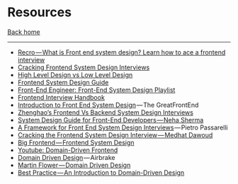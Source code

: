 # Resources
[Back home](/)

<hr/>

- [Recro — What is Front end system design? Learn how to ace a frontend interview](https://www.youtube.com/watch?v=XPNMiWyHBAU)
- [Cracking Frontend System Design Interviews](https://www.youtube.com/watch?v=QemIfzcEeMM)
- [High Level Design vs Low Level Design](https://www.geeksforgeeks.org/difference-between-high-level-design-and-low-level-design/)
- [Frontend System Design Guide](https://plainenglish.io/blog/front-end-system-design-guide-9a11381f5e81)
- [Front-End Engineer: Front-End System Design Playlist](https://www.youtube.com/watch?v=5vyKhm2NTfw&list=PLI9W87-Dqn7j_x6QtR6sUjycJR7nQLBqT)
- [Frontend Interview Handbook](https://www.frontendinterviewhandbook.com/front-end-system-design)
- [Introduction to Front End System Design](https://www.greatfrontend.com/system-design) — The GreatFrontEnd
- [Zhenghao’s Frontend Vs Backend System Design Interviews](https://www.zhenghao.io/posts/system-design-interviews)
- [System Design Guide for Front-End Developers — Neha Sherma](https://dev.to/hellonehha/system-design-guide-for-front-end-developers-5fkl)
- [A Framework for Front End System Design Interviews](https://pietropassarelli.com/front-end-system-design.html) — Pietro Passarelli
- [Cracking the Frontend System Design Interview — Medhat Dawoud](https://medhatdawoud.net/blog/cracking-frontend-system-design-interview)
- [Big Frontend — Frontend System Design](https://bigfrontend.dev/design)
- [Youtube: Domain-Driven Frontend](https://www.youtube.com/watch?v=8AUxhphOl5I)
- [Domain Driven Design](https://blog.airbrake.io/blog/software-design/domain-driven-design) — Airbrake
- [Martin Flower — Domain Driven Design](https://martinfowler.com/bliki/DomainDrivenDesign.html)
- [Best Practice — An Introduction to Domain-Driven Design](https://learn.microsoft.com/en-us/archive/msdn-magazine/2009/february/best-practice-an-introduction-to-domain-driven-design)